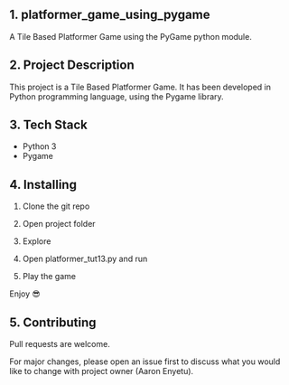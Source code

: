 ## 1. platformer_game_using_pygame

A Tile Based Platformer Game using the PyGame  python module.

## 2. Project Description

This project is a Tile Based Platformer Game. It has been developed in Python programming language, using the Pygame library.

## 3. Tech Stack

- Python 3
- Pygame

## 4. Installing

1. Clone the git repo
2. Open project folder

3. Explore

4. Open platformer_tut13.py and run

5. Play the game

Enjoy 😎

## 5. Contributing

Pull requests are welcome.

For major changes, please open an issue first to discuss what you would like to change with project owner (Aaron Enyetu).
